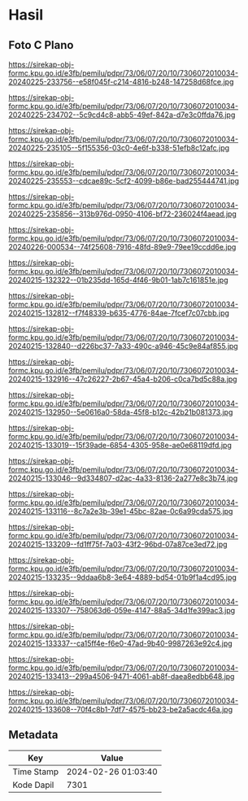 # Hasil

## Foto C Plano

https://sirekap-obj-formc.kpu.go.id/e3fb/pemilu/pdpr/73/06/07/20/10/7306072010034-20240225-233756--e58f045f-c214-4816-b248-147258d68fce.jpg

https://sirekap-obj-formc.kpu.go.id/e3fb/pemilu/pdpr/73/06/07/20/10/7306072010034-20240225-234702--5c9cd4c8-abb5-49ef-842a-d7e3c0ffda76.jpg

https://sirekap-obj-formc.kpu.go.id/e3fb/pemilu/pdpr/73/06/07/20/10/7306072010034-20240225-235105--5f155356-03c0-4e6f-b338-51efb8c12afc.jpg

https://sirekap-obj-formc.kpu.go.id/e3fb/pemilu/pdpr/73/06/07/20/10/7306072010034-20240225-235553--cdcae89c-5cf2-4099-b86e-bad255444741.jpg

https://sirekap-obj-formc.kpu.go.id/e3fb/pemilu/pdpr/73/06/07/20/10/7306072010034-20240225-235856--313b976d-0950-4106-bf72-236024f4aead.jpg

https://sirekap-obj-formc.kpu.go.id/e3fb/pemilu/pdpr/73/06/07/20/10/7306072010034-20240226-000534--74f25608-7916-48fd-89e9-79ee19ccdd6e.jpg

https://sirekap-obj-formc.kpu.go.id/e3fb/pemilu/pdpr/73/06/07/20/10/7306072010034-20240215-132322--01b235dd-165d-4f46-9b01-1ab7c161851e.jpg

https://sirekap-obj-formc.kpu.go.id/e3fb/pemilu/pdpr/73/06/07/20/10/7306072010034-20240215-132812--f7f48339-b635-4776-84ae-7fcef7c07cbb.jpg

https://sirekap-obj-formc.kpu.go.id/e3fb/pemilu/pdpr/73/06/07/20/10/7306072010034-20240215-132840--d226bc37-7a33-490c-a946-45c9e84af855.jpg

https://sirekap-obj-formc.kpu.go.id/e3fb/pemilu/pdpr/73/06/07/20/10/7306072010034-20240215-132916--47c26227-2b67-45a4-b206-c0ca7bd5c88a.jpg

https://sirekap-obj-formc.kpu.go.id/e3fb/pemilu/pdpr/73/06/07/20/10/7306072010034-20240215-132950--5e0616a0-58da-45f8-b12c-42b21b081373.jpg

https://sirekap-obj-formc.kpu.go.id/e3fb/pemilu/pdpr/73/06/07/20/10/7306072010034-20240215-133019--15f39ade-6854-4305-958e-ae0e68119dfd.jpg

https://sirekap-obj-formc.kpu.go.id/e3fb/pemilu/pdpr/73/06/07/20/10/7306072010034-20240215-133046--9d334807-d2ac-4a33-8136-2a277e8c3b74.jpg

https://sirekap-obj-formc.kpu.go.id/e3fb/pemilu/pdpr/73/06/07/20/10/7306072010034-20240215-133116--8c7a2e3b-39e1-45bc-82ae-0c6a99cda575.jpg

https://sirekap-obj-formc.kpu.go.id/e3fb/pemilu/pdpr/73/06/07/20/10/7306072010034-20240215-133209--fd1ff75f-7a03-43f2-96bd-07a87ce3ed72.jpg

https://sirekap-obj-formc.kpu.go.id/e3fb/pemilu/pdpr/73/06/07/20/10/7306072010034-20240215-133235--9ddaa6b8-3e64-4889-bd54-01b9f1a4cd95.jpg

https://sirekap-obj-formc.kpu.go.id/e3fb/pemilu/pdpr/73/06/07/20/10/7306072010034-20240215-133307--758063d6-059e-4147-88a5-34d1fe399ac3.jpg

https://sirekap-obj-formc.kpu.go.id/e3fb/pemilu/pdpr/73/06/07/20/10/7306072010034-20240215-133337--ca15ff4e-f6e0-47ad-9b40-9987263e92c4.jpg

https://sirekap-obj-formc.kpu.go.id/e3fb/pemilu/pdpr/73/06/07/20/10/7306072010034-20240215-133413--299a4506-9471-4061-ab8f-daea8edbb648.jpg

https://sirekap-obj-formc.kpu.go.id/e3fb/pemilu/pdpr/73/06/07/20/10/7306072010034-20240215-133608--70f4c8b1-7df7-4575-bb23-be2a5acdc46a.jpg


## Metadata

| Key        | Value               |
| ---------- | ------------------- |
| Time Stamp | 2024-02-26 01:03:40 |
| Kode Dapil | 7301                |



